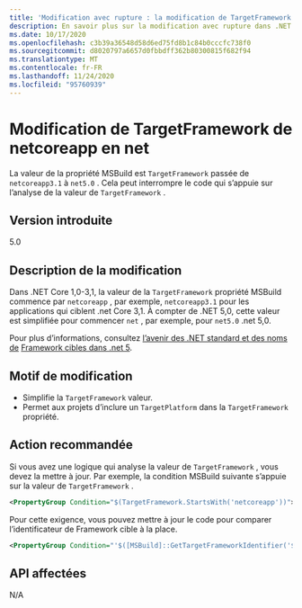 ```yaml
---
title: 'Modification avec rupture : la modification de TargetFramework de netcoreapp à net'
description: En savoir plus sur la modification avec rupture dans .NET 5,0 où la valeur de la propriété de la propriété de la propriété MSBuild est passée de netcoreapp 3.1 à net 5.0.
ms.date: 10/17/2020
ms.openlocfilehash: c3b39a36548d58d6ed75fd8b1c84b0cccfc738f0
ms.sourcegitcommit: d8020797a6657d0fbbdff362b80300815f682f94
ms.translationtype: MT
ms.contentlocale: fr-FR
ms.lasthandoff: 11/24/2020
ms.locfileid: "95760939"
---
```

# <a name="targetframework-change-from-netcoreapp-to-net"></a>Modification de TargetFramework de netcoreapp en net

La valeur de la propriété MSBuild est `TargetFramework` passée de `netcoreapp3.1` à `net5.0` . Cela peut interrompre le code qui s’appuie sur l’analyse de la valeur de `TargetFramework` .

## <a name="version-introduced"></a>Version introduite

5.0

## <a name="change-description"></a>Description de la modification

Dans .NET Core 1,0-3,1, la valeur de la `TargetFramework` propriété MSBuild commence par `netcoreapp` , par exemple, `netcoreapp3.1` pour les applications qui ciblent .net Core 3,1. À compter de .NET 5,0, cette valeur est simplifiée pour commencer `net` , par exemple, pour `net5.0` .net 5,0.

Pour plus d’informations, consultez [l’avenir des .NET standard et des noms de](https://devblogs.microsoft.com/dotnet/the-future-of-net-standard/) [Framework cibles dans .net 5](https://github.com/dotnet/designs/blob/main/accepted/2020/net5/net5.md).

## <a name="reason-for-change"></a>Motif de modification

- Simplifie la `TargetFramework` valeur.
- Permet aux projets d’inclure un `TargetPlatform` dans la `TargetFramework` propriété.

## <a name="recommended-action"></a>Action recommandée

Si vous avez une logique qui analyse la valeur de `TargetFramework` , vous devez la mettre à jour. Par exemple, la condition MSBuild suivante s’appuie sur la valeur de `TargetFramework` .

```xml
<PropertyGroup Condition="$(TargetFramework.StartsWith('netcoreapp'))">
```

Pour cette exigence, vous pouvez mettre à jour le code pour comparer l’identificateur de Framework cible à la place.

```xml
<PropertyGroup Condition="'$([MSBuild]::GetTargetFrameworkIdentifier('$(TargetFramework)'))' == '.NETCoreApp'">
```

## <a name="affected-apis"></a>API affectées

N/A

<!--

### Affected APIs

Not detectable via API analysis.

### Category

MSBuild

-->
